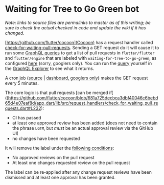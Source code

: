 # Waiting for Tree to Go Green bot

_Note: links to source files are permalinks to master as of this writing; be sure to check the actual checked in code and update the wiki if it has changed._

[https://github.com/flutter/cocoon](Cocoon) has a request handler called [check-for-waiting-pull-requests](https://github.com/flutter/cocoon/blob/681a725decbca3dbf40046c6bebd65d4e07eaf8d/app_dart/lib/src/request_handlers/check_for_waiting_pull_requests.dart).  Sending a GET request do it will cause it to run some [GraphQL queries](https://github.com/flutter/cocoon/blob/681a725decbca3dbf40046c6bebd65d4e07eaf8d/app_dart/lib/src/request_handlers/check_for_waiting_pull_requests_queries.dart) to get a list of pull requests in `flutter/flutter` and `flutter/engine` that are labeled with `waiting-for-tree-to-go-green`, as configured [here](http://shortn/_ISqzjn7WJK) (sorry, googlers only). You can run the [query](https://github.com/flutter/cocoon/blob/681a725decbca3dbf40046c6bebd65d4e07eaf8d/app_dart/lib/src/request_handlers/check_for_waiting_pull_requests_queries.dart#L6-L44) yourself in the [GraphQL Explorer](https://developer.github.com/v4/explorer/) to see what it returns.

A cron job ([source](https://github.com/flutter/cocoon/blob/681a725decbca3dbf40046c6bebd65d4e07eaf8d/app_dart/cron.yaml#L22-24) | [dashboard, googlers only](http://shortn/_QgBbGGtZUQ)) makes the GET request every 5 minutes.

The core logic is that pull requests [can be merged if]((https://github.com/flutter/cocoon/blob/681a725decbca3dbf40046c6bebd65d4e07eaf8d/app_dart/lib/src/request_handlers/check_for_waiting_pull_requests.dart#L232):

- CI has passed
- at least one approved review has been added (does not need to contain the phrase `LGTM`, but _must_ be an actual approval review via the GitHub UI)
- no changes have been requested

It will remove the label under the [following conditions](https://github.com/flutter/cocoon/blob/681a725decbca3dbf40046c6bebd65d4e07eaf8d/app_dart/lib/src/request_handlers/check_for_waiting_pull_requests.dart#L235):

- No approved reviews on the pull request
- At least one changes requested review on the pull request

The label can be re-applied after any change request reviews have been dismissed and at least one approval has been granted.